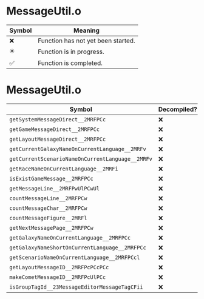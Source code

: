 # MessageUtil.o
| Symbol | Meaning 
| ------------- | ------------- 
| :x: | Function has not yet been started. 
| :eight_pointed_black_star: | Function is in progress. 
| :white_check_mark: | Function is completed. 


# MessageUtil.o
| Symbol | Decompiled? |
| ------------- | ------------- |
| `getSystemMessageDirect__2MRFPCc` | :x: |
| `getGameMessageDirect__2MRFPCc` | :x: |
| `getLayoutMessageDirect__2MRFPCc` | :x: |
| `getCurrentGalaxyNameOnCurrentLanguage__2MRFv` | :x: |
| `getCurrentScenarioNameOnCurrentLanguage__2MRFv` | :x: |
| `getRaceNameOnCurrentLanguage__2MRFi` | :x: |
| `isExistGameMessage__2MRFPCc` | :x: |
| `getMessageLine__2MRFPwUlPCwUl` | :x: |
| `countMessageLine__2MRFPCw` | :x: |
| `countMessageChar__2MRFPCw` | :x: |
| `countMessageFigure__2MRFl` | :x: |
| `getNextMessagePage__2MRFPCw` | :x: |
| `getGalaxyNameOnCurrentLanguage__2MRFPCc` | :x: |
| `getGalaxyNameShortOnCurrentLanguage__2MRFPCc` | :x: |
| `getScenarioNameOnCurrentLanguage__2MRFPCcl` | :x: |
| `getLayoutMessageID__2MRFPcPCcPCc` | :x: |
| `makeCometMessageID__2MRFPcUlPCc` | :x: |
| `isGroupTagId__23MessageEditorMessageTagCFii` | :x: |
